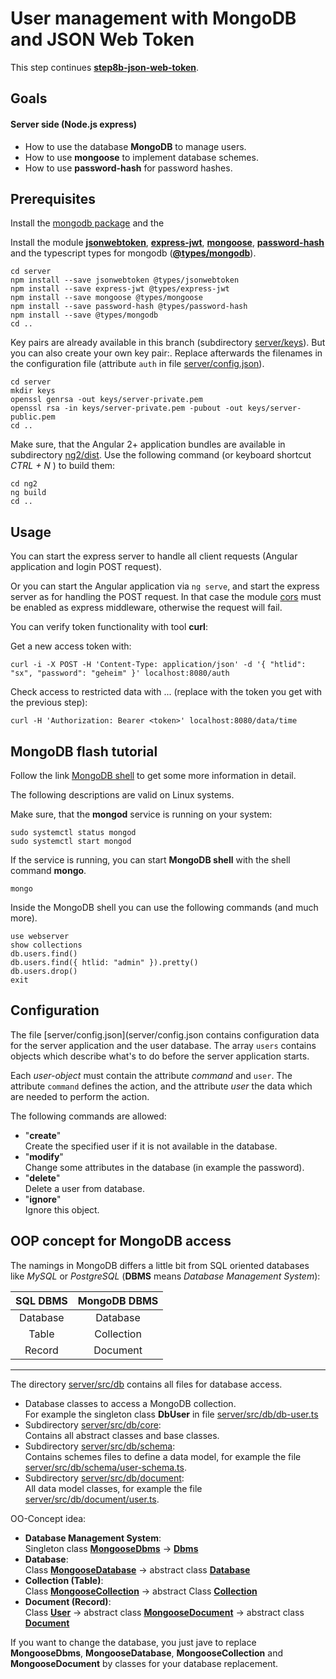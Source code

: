 # User management with MongoDB and JSON Web Token

This step continues **[step8b-json-web-token](../../blob/step8b-json-web-token/README.md)**.

## Goals

#### Server side (Node.js express)

* How to use the database **MongoDB** to manage users.
* How to use **mongoose** to implement database schemes.
* How to use **password-hash** for password hashes.

## Prerequisites

Install the [mongodb package][mongodb-install] and the 

Install the module **[jsonwebtoken][npm-jsonwebtoken]**, **[express-jwt][npm-express-jwt]**, 
**[mongoose][npm-mongoose]**, **[password-hash][npm-password-hash]** and the typescript types for
mongodb (**[@types/mongodb][npm-types-mongodb]**).

```
cd server
npm install --save jsonwebtoken @types/jsonwebtoken
npm install --save express-jwt @types/express-jwt
npm install --save mongoose @types/mongoose
npm install --save password-hash @types/password-hash
npm install --save @types/mongodb
cd ..
```

Key pairs are already available in this branch (subdirectory [server/keys](server/keys)). But you can also create your own key pair:. Replace afterwards the filenames in the configuration file (attribute `auth` in file [server/config.json](server/config.json)).

```
cd server
mkdir keys
openssl genrsa -out keys/server-private.pem
openssl rsa -in keys/server-private.pem -pubout -out keys/server-public.pem
cd ..
```


Make sure, that the Angular 2+ application bundles are available in subdirectory [ng2/dist](ng2/dist). Use the following command (or keyboard shortcut *CTRL + N* ) to build them:

```
cd ng2
ng build
cd ..
```

## Usage

You can start the express server to handle all client requests (Angular application and login POST request).

Or you can start the Angular application via `ng serve`, and start the express server as for handling the POST request. In that case the module [cors][npm-cors] must be enabled as express middleware, otherwise the request will fail.

You can verify token functionality with tool **curl**:

Get a new access token with:
```
curl -i -X POST -H 'Content-Type: application/json' -d '{ "htlid": "sx", "password": "geheim" }' localhost:8080/auth
```
Check access to restricted data with ... (replace <token> with the token you get with the previous step):
```
curl -H 'Authorization: Bearer <token>' localhost:8080/data/time
```

## MongoDB flash tutorial

Follow the link [MongoDB shell][mongodb-shell] to get some more information in detail.

The following descriptions are valid on Linux systems. 

Make sure, that the **mongod** service is running on your system:

```
sudo systemctl status mongod
sudo systemctl start mongod
```

If the service is running, you can start **MongoDB shell** with the shell command **mongo**. 
```
mongo
```

Inside the MongoDB shell you can use the following commands (and much more).

```
use webserver
show collections
db.users.find()
db.users.find({ htlid: "admin" }).pretty()
db.users.drop()
exit
```

## Configuration

The file [server/config.json](server/config.json contains configuration data for the server application 
and the user database. The array `users` contains objects which describe what's to do before the server 
application starts.

Each *user-object* must contain the attribute *command* and `user`. The attribute `command` defines the action, and the attribute *user* 
the data which are needed to perform the action.

The following commands are allowed:
* "**create**"  
  Create the specified user if it is not available in the database.
* "**modify**"  
  Change some attributes in the database (in example the password). 
* "**delete**"  
  Delete a user from database. 
* "**ignore**"  
  Ignore this object.


## OOP concept for MongoDB access

The namings in MongoDB differs a little bit from SQL oriented databases like *MySQL* or *PostgreSQL* (**DBMS** means *Database Management System*):

 SQL DBMS | MongoDB DBMS
 :----------: | :--------------:
 Database | Database 
 Table    | Collection 
 Record   | Document 
-------------------------

The directory [server/src/db](server/src/db) contains all files for database access.

* Database classes to access a MongoDB collection.  
  For example the singleton class **DbUser** in file [server/src/db/db-user.ts](server/src/db/db-user.ts)
* Subdirectory [server/src/db/core](server/src/db/core):  
  Contains all abstract classes and base classes.
* Subdirectory [server/src/db/schema](server/src/db/schema):  
  Contains schemes files to define a data model, 
  for example the file [server/src/db/schema/user-schema.ts](server/src/db/schema/user-schema.ts).
* Subdirectory [server/src/db/document](server/src/db/document):  
  All data model classes, 
  for example the file [server/src/db/document/user.ts](server/src/db/document/user.ts).

OO-Concept idea:

* **Database Management System**:  
  Singleton class **[MongooseDbms](server/src/db/core/mongoose-dbms.ts)** -> **[Dbms](server/src/db/core/dbms.ts)**
* **Database**:  
  Class **[MongooseDatabase](server/src/db/core/mongoose-database.ts)** -> abstract class **[Database](server/src/db/core/database.ts)**
* **Collection (Table)**:  
  Class **[MongooseCollection](server/src/db/core/mongoose-collection.ts)** -> abstract Class **[Collection](server/src/db/core/collection.ts)**
* **Document (Record)**:  
  Class **[User](server/src/db/document/user.ts)** -> abstract class **[MongooseDocument](server/src/db/core/mongoose-document.ts)** -> abstract class **[Document](server/src/db/core/document.ts)**
  
If you want to change the database, you just jave to replace **MongooseDbms**, **MongooseDatabase**, **MongooseCollection** and **MongooseDocument** by classes for your database replacement.

[npm-cors]: https://www.npmjs.com/package/cors
[mongodb-install]: https://docs.mongodb.com/manual/tutorial/install-mongodb-on-ubuntu/
[npm-jsonwebtoken]: https://www.npmjs.com/package/jsonwebtoken
[npm-express-jwt]: https://www.npmjs.com/package/express-jwt
[npm-mongoose]: https://www.npmjs.com/package/mongoose
[npm-password-hash]: https://www.npmjs.com/package/password-hash
[npm-types-mongodb]: https://www.npmjs.com/package/@types/mongodb
[mongodb-shell]: [https://docs.mongodb.com/getting-started/shell/client/]